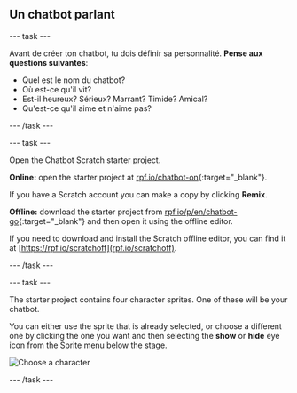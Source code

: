 ## Un chatbot parlant

\--- task \---

Avant de créer ton chatbot, tu dois définir sa personnalité. **Pense aux questions suivantes**:

+ Quel est le nom du chatbot?
+ Où est-ce qu'il vit?
+ Est-il heureux? Sérieux? Marrant? Timide? Amical?
+ Qu'est-ce qu'il aime et n'aime pas?

\--- /task \---

\--- task \---

Open the Chatbot Scratch starter project.

**Online:** open the starter project at [rpf.io/chatbot-on](https://rpf.io/chatbot-on){:target="_blank"}.

If you have a Scratch account you can make a copy by clicking **Remix**.

**Offline:** download the starter project from [rpf.io/p/en/chatbot-go](https://rpf.io/p/en/chatbot-go){:target="_blank"} and then open it using the offline editor.

If you need to download and install the Scratch offline editor, you can find it at [https://rpf.io/scratchoff](rpf.io/scratchoff).

\--- /task \---

\--- task \---

The starter project contains four character sprites. One of these will be your chatbot.

You can either use the sprite that is already selected, or choose a different one by clicking the one you want and then selecting the **show** or **hide** eye icon from the Sprite menu below the stage.

![Choose a character](images/chatbot-characters.png)

\--- /task \---